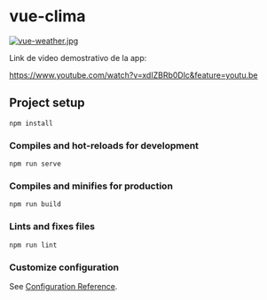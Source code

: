 # vue-clima

[![vue-weather.jpg](https://i.postimg.cc/Qx6g1qKd/vue-weather.jpg)](https://postimg.cc/dLyTKr9b)


Link de video demostrativo de la app:

https://www.youtube.com/watch?v=xdIZBRb0Dlc&feature=youtu.be


## Project setup
```
npm install
```

### Compiles and hot-reloads for development
```
npm run serve
```

### Compiles and minifies for production
```
npm run build
```

### Lints and fixes files
```
npm run lint
```

### Customize configuration
See [Configuration Reference](https://cli.vuejs.org/config/).
